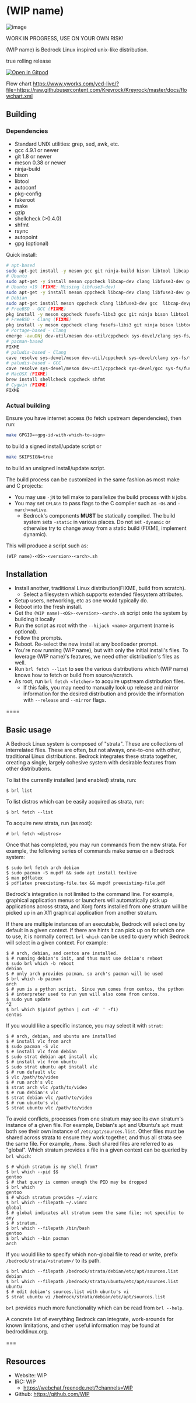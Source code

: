 # (WIP name)

![image](kreyrock_anubis_frontimg.png)

WORK IN PROGRESS, USE ON YOUR OWN RISK!

(WIP name) is Bedrock Linux inspired unix-like distribution.

true rolling release

[![Open in Gitpod](https://gitpod.io/button/open-in-gitpod.svg)](https://gitpod.io/#https://github.com/Kreyrock/Kreyrock)

Flow chart https://www.yworks.com/yed-live/?file=https://raw.githubusercontent.com/Kreyrock/Kreyrock/master/docs/flowchart.xml

## Building

### Dependencies
- Standard UNIX utilities: grep, sed, awk, etc. <!-- more info needed -->
- gcc 4.9.1 or newer <!-- why -->
- git 1.8 or newer <!-- why -->
- meson 0.38 or newer <!-- why -->
- ninja-build <!-- why -->
- bison <!-- why -->
- libtool <!-- why -->
- autoconf <!-- why -->
- pkg-config <!-- why -->
- fakeroot <!-- why -->
- make <!-- We are using Makefile -->
- gzip <!-- why -->
- shellcheck (>0.4.0) <!-- Shellcheck source is used (https://github.com/koalaman/shellcheck/wiki/Directive#source/) -->
- shfmt <!-- To get faster runtime (benchmark needed) -->
- rsync <!-- why -->
- autopoint <!-- why -->
- gpg (optional) <!-- For signatures -->

Quick install:
```sh
# apt-based
sudo apt-get install -y meson gcc git ninja-build bison libtool libcap-dev autoconf pkg-config fakeroot gzip rsync uthash-dev libattr1-dev autopoint shellcheck && sudo wget https://github.com/mvdan/sh/releases/download/v3.0.0-beta1/shfmt_v3.0.0-beta1_linux_amd64 -O /usr/bin/shfmt && sudo chmod +x /usr/bin/shfmt
# Ubuntu
sudo apt-get -y install meson cppcheck libcap-dev clang libfuse3-dev gcc git ninja-build bison libtool autoconf pkg-config libcap-dev indent fakeroot libattr1-dev uthash-dev gzip rsync autopoint uthash-dev shellcheck && sudo wget https://github.com/mvdan/sh/releases/download/v3.0.0-beta1/shfmt_v3.0.0-beta1_linux_amd64 -O /usr/bin/shfmt && sudo chmod +x /usr/bin/shfmt
# Ubuntu <19 (FIXME: Missing libfuse3-dev)
sudo apt-get -y install meson cppcheck libcap-dev clang libfuse3-dev gcc git ninja-build bison libtool autoconf pkg-config libcap-dev indent fakeroot libattr1-dev uthash-dev gzip rsync autopoint uthash-dev shellcheck && sudo wget https://github.com/mvdan/sh/releases/download/v3.0.0-beta1/shfmt_v3.0.0-beta1_linux_amd64 -O /usr/bin/shfmt && sudo chmod +x /usr/bin/shfmt
# Debian
sudo apt-get install meson cppcheck clang libfuse3-dev gcc  libcap-devgit ninja-build bison libtool autoconf pkg-config libcap-dev indent libattr1-dev  fakeroot uthash-dev gzip rsync autopoint shellcheck -y && sudo wget https://github.com/mvdan/sh/releases/download/v3.0.0-beta1/shfmt_v3.0.0-beta1_linux_amd64 -O /usr/bin/shfmt && sudo chmod +x /usr/bin/shfmt
# FreeBSD - GCC (FIXME)
pkg install -y meson cppcheck fusefs-libs3 gcc git ninja bison libtool autoconf pkg-config indent fakeroot gzip rsync autopoint shellcheck
# FreeBSD - Clang (FIXME)
pkg install -y meson cppcheck clang fusefs-libs3 git ninja bison libtool autoconf pkg-config indent fakeroot gzip rsync autopoint shellcheck
# Portage-based - Clang
emerge -avuDNj dev-util/meson dev-util/cppcheck sys-devel/clang sys-fs/fuse dev-vcs/git dev-util/ninja sys-devel/bison sys-devel/libtool sys-devel/autoconf dev-ruby/pkg-config dev-util/indent sys-apps/fakeroot app-arch/gzip net-misc/rsync sys-devel/autoconf dev-util/shellcheck
# pacman-based
FIXME
# paludis-based - Clang
cave resolve sys-devel/meson dev-util/cppcheck sys-devel/clang sys-fs/fuse dev-scm/git sys-devel/ninja sys-devel/bison sys-devel/libtool sys-devel/autoconf dev-util/pkg-config dev-util/indent sys-apps/fakeroot app-arch/gzip net-misc/rsync sys-devel/autoconf dev-util/shellcheck -x
# paludis-based - GCC
cave resolve sys-devel/meson dev-util/cppcheck sys-devel/gcc sys-fs/fuse dev-scm/git sys-devel/ninja sys-devel/bison sys-devel/libtool sys-devel/autoconf dev-util/pkg-config dev-util/indent sys-apps/fakeroot app-arch/gzip net-misc/rsync sys-devel/autoconf dev-util/shellcheck -x
# MacOSX (FIXME)
brew install shellcheck cppcheck shfmt
# Cygwin (FIXME)
FIXME
```

### Actual building
Ensure you have internet access (to fetch upstream dependencies), then run:
```sh
make GPGID=<gpg-id-with-which-to-sign>
```

to build a signed install/update script or
```sh
make SKIPSIGN=true
```

to build an unsigned install/update script.

The build process can be customized in the same fashion as most make and C
projects:

- You may use `-jN` to tell make to parallelize the build process with `N`
  jobs.
- You may set `CFLAGS` to pass flags to the C compiler such as `-Os` and
  `-march=native`.
	- Bedrock's components **MUST** be statically compiled.  The build system
	  sets `-static` in various places.  Do not set `-dynamic` or otherwise
	  try to change away from a static build (FIXME, implement dynamic).

This will produce a script such as:

```
(WIP name)-<OS>-<version>-<arch>.sh
```

## Installation

- Install another, traditional Linux distribution(FIXME, build from scratch).
	- Select a filesystem which supports extended filesystem attributes.
- Setup users, networking, etc as one would typically do.
- Reboot into the fresh install.
- Get the `(WIP name)-<OS>-<version>-<arch>.sh` script onto the system by building it locally
- Run the script as root with the `--hijack <name>` argument (name is optional).
- Follow the prompts.
- Reboot.  Re-select the new install at any bootloader prompt.
- You're now running (WIP name), but with only the initial install's files. To leverage (WIP name)'s features, we need other distribution's files as well.
- Run `brl fetch --list` to see the various distributions which (WIP name) knows how to fetch or build from source/scratch.
- As root, run `brl fetch <fetcher>` to acquire upstream distribution files.
	- If this fails, you may need to manually look up release and mirror information for the desired distribution and provide the information with `--release` and `--mirror` flags.

====

Basic usage
-----------

A Bedrock Linux system is composed of "strata".  These are collections of
interrelated files.  These are often, but not always, one-to-one with other,
traditional Linux distributions.  Bedrock integrates these strata together,
creating a single, largely cohesive system with desirable features from other
distributions.

To list the currently installed (and enabled) strata, run:

	$ brl list

To list distros which can be easily acquired as strata, run:

	$ brl fetch --list

To acquire new strata, run (as root):

	# brl fetch <distros>

Once that has completed, you may run commands from the new strata.  For
example, the following series of commands make sense on a Bedrock system:

	$ sudo brl fetch arch debian
	$ sudo pacman -S mupdf && sudo apt install texlive
	$ man pdflatex
	$ pdflatex preexisting-file.tex && mupdf preexisting-file.pdf

Bedrock's integration is not limited to the command line.  For example,
graphical application menus or launchers will automatically pick up
applications across strata, and Xorg fonts installed from one stratum will be
picked up in an X11 graphical application from another stratum.

If there are multiple instances of an executable, Bedrock will select one by
default in a given context.  If there are hints it can pick up on for which one
to use, it is normally correct.  `brl which` can be used to query which Bedrock
will select in a given context.  For example:

	$ # arch, debian, and centos are installed.
	$ # running debian's init, and thus must use debian's reboot
	$ sudo brl which -b reboot
	debian
	$ # only arch provides pacman, so arch's pacman will be used
	$ brl which -b pacman
	arch
	$ # yum is a python script.  Since yum comes from centos, the python
	$ # interpreter used to run yum will also come from centos.
	$ sudo yum update
	^Z
	$ brl which $(pidof python | cut -d' ' -f1)
	centos

If you would like a specific instance, you may select it with `strat`:

	$ # arch, debian, and ubuntu are installed
	$ # install vlc from arch
	$ sudo pacman -S vlc
	$ # install vlc from debian
	$ sudo strat debian apt install vlc
	$ # install vlc from ubuntu
	$ sudo strat ubuntu apt install vlc
	$ # run default vlc
	$ vlc /path/to/video
	$ # run arch's vlc
	$ strat arch vlc /path/to/video
	$ # run debian's vlc
	$ strat debian vlc /path/to/video
	$ # run ubuntu's vlc
	$ strat ubuntu vlc /path/to/video

To avoid conflicts, processes from one stratum may see its own stratum's
instance of a given file.  For example, Debian's `apt` and Ubuntu's `apt` must
both see their own instance of `/etc/apt/sources.list`.  Other files must be
shared across strata to ensure they work together, and thus all strata see the
same file.  For example, `/home`.  Such shared files are referred to as
"global".  Which stratum provides a file in a given context can be queried by
`brl which`:

	$ # which stratum is my shell from?
	$ brl which --pid $$
	gentoo
	$ # that query is common enough the PID may be dropped
	$ brl which
	gentoo
	$ # which stratum provides ~/.vimrc
	$ brl which --filepath ~/.vimrc
	global
	$ # global indicates all stratum seem the same file; not specific to any
	$ # stratum.
	$ brl which --filepath /bin/bash
	gentoo
	$ brl which --bin pacman
	arch

If you would like to specify which non-global file to read or write, prefix
`/bedrock/strata/<stratum>/` to its path.

	$ brl which --filepath /bedrock/strata/debian/etc/apt/sources.list
	debian
	$ brl which --filepath /bedrock/strata/ubuntu/etc/apt/sources.list
	ubuntu
	$ # edit debian's sources.list with ubuntu's vi
	$ strat ubuntu vi /bedrock/strata/debian/etc/apt/sources.list

`brl` provides much more functionality which can be read from `brl --help`.

A concrete list of everything Bedrock can integrate, work-arounds for known
limitations, and other useful information may be found at bedrocklinux.org.

===

## Resources

- Website: WIP
- IRC: WIP
	- https://webchat.freenode.net/?channels=WIP
- Github: https://github.com/WIP
